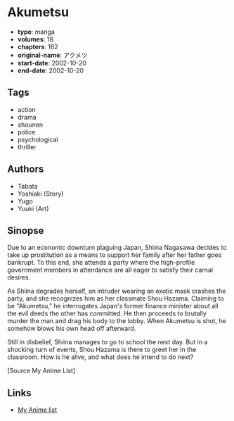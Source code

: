 # Akumetsu

-   **type**: manga
-   **volumes**: 18
-   **chapters**: 162
-   **original-name**: アクメツ
-   **start-date**: 2002-10-20
-   **end-date**: 2002-10-20

## Tags

-   action
-   drama
-   shounen
-   police
-   psychological
-   thriller

## Authors

-   Tabata
-   Yoshiaki (Story)
-   Yugo
-   Yuuki (Art)

## Sinopse

Due to an economic downturn plaguing Japan, Shiina Nagasawa decides to take up prostitution as a means to support her family after her father goes bankrupt. To this end, she attends a party where the high-profile government members in attendance are all eager to satisfy their carnal desires.

As Shiina degrades herself, an intruder wearing an exotic mask crashes the party, and she recognizes him as her classmate Shou Hazama. Claiming to be "Akumetsu," he interrogates Japan's former finance minister about all the evil deeds the other has committed. He then proceeds to brutally murder the man and drag his body to the lobby. When Akumetsu is shot, he somehow blows his own head off afterward.

Still in disbelief, Shiina manages to go to school the next day. But in a shocking turn of events, Shou Hazama is there to greet her in the classroom. How is he alive, and what does he intend to do next?

[Source My Anime List]

## Links

-   [My Anime list](https://myanimelist.net/manga/1101/Akumetsu)
